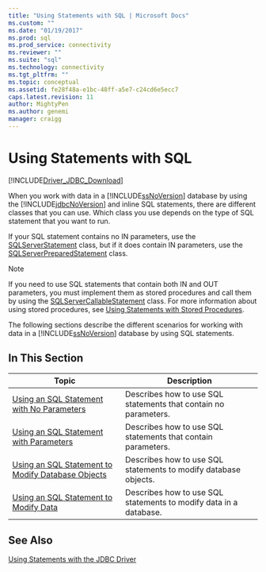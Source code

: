 ```yaml
---
title: "Using Statements with SQL | Microsoft Docs"
ms.custom: ""
ms.date: "01/19/2017"
ms.prod: sql
ms.prod_service: connectivity
ms.reviewer: ""
ms.suite: "sql"
ms.technology: connectivity
ms.tgt_pltfrm: ""
ms.topic: conceptual
ms.assetid: fe28f48a-e1bc-48ff-a5e7-c24cd6e5ecc7
caps.latest.revision: 11
author: MightyPen
ms.author: genemi
manager: craigg
---
```

# Using Statements with SQL
[!INCLUDE[Driver_JDBC_Download](../../includes/driver_jdbc_download.md)]

  When you work with data in a [!INCLUDE[ssNoVersion](../../includes/ssnoversion_md.md)] database by using the [!INCLUDE[jdbcNoVersion](../../includes/jdbcnoversion_md.md)] and inline SQL statements, there are different classes that you can use. Which class you use depends on the type of SQL statement that you want to run.  
  
 If your SQL statement contains no IN parameters, use the [SQLServerStatement](../../connect/jdbc/reference/sqlserverstatement-class.md) class, but if it does contain IN parameters, use the [SQLServerPreparedStatement](../../connect/jdbc/reference/sqlserverpreparedstatement-class.md) class.  
  
> [!NOTE]  
>  If you need to use SQL statements that contain both IN and OUT parameters, you must implement them as stored procedures and call them by using the [SQLServerCallableStatement](../../connect/jdbc/reference/sqlservercallablestatement-class.md) class. For more information about using stored procedures, see [Using Statements with Stored Procedures](../../connect/jdbc/using-statements-with-stored-procedures.md).  
  
 The following sections describe the different scenarios for working with data in a [!INCLUDE[ssNoVersion](../../includes/ssnoversion_md.md)] database by using SQL statements.  
  
## In This Section  
  
|Topic|Description|  
|-----------|-----------------|  
|[Using an SQL Statement with No Parameters](../../connect/jdbc/using-an-sql-statement-with-no-parameters.md)|Describes how to use SQL statements that contain no parameters.|  
|[Using an SQL Statement with Parameters](../../connect/jdbc/using-an-sql-statement-with-parameters.md)|Describes how to use SQL statements that contain parameters.|  
|[Using an SQL Statement to Modify Database Objects](../../connect/jdbc/using-an-sql-statement-to-modify-database-objects.md)|Describes how to use SQL statements to modify database objects.|  
|[Using an SQL Statement to Modify Data](../../connect/jdbc/using-an-sql-statement-to-modify-data.md)|Describes how to use SQL statements to modify data in a database.|  
  
## See Also  
 [Using Statements with the JDBC Driver](../../connect/jdbc/using-statements-with-the-jdbc-driver.md)  
  
  
